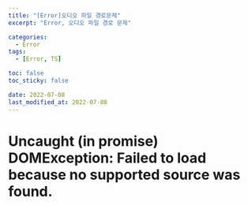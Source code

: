 ```yaml
---
title: "[Error]오디오 파일 경로문제"
excerpt: "Error, 오디오 파일 경로 문제"

categories:
  - Error
tags:
  - [Error, TS]

toc: false
toc_sticky: false

date: 2022-07-08
last_modified_at: 2022-07-08
---
```


# Uncaught (in promise) DOMException: Failed to load because no supported source was found.
